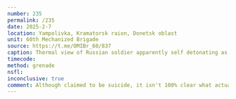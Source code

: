 ```yaml
---
number: 235
permalink: /235
date: 2025-2-7
location: Yampolivka, Kramatorsk raion, Donetsk oblast
unit: 60th Mechanized Brigade
source: https://t.me/OMIBr_60/837
caption: Thermal view of Russian soldier apparently self detonating as Ukrainian drone is approaching
timecode: 
method: grenade
nsfl: 
inconclusive: true
comment: Although claimed to be suicide, it isn't 100% clear what actually caused the explosion.
---
```

<script async src="https://telegram.org/js/telegram-widget.js?22" data-telegram-post="OMIBr_60/837" data-width="100%" data-userpic="false"></script>